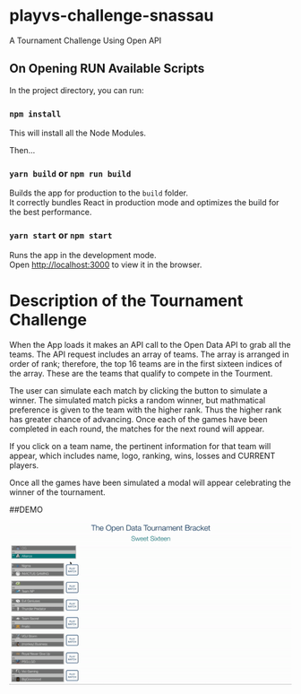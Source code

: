 # playvs-challenge-snassau
A Tournament Challenge Using Open API


## On Opening RUN Available Scripts

In the project directory, you can run:

### `npm install`

This will install all the Node Modules.

Then... 

### `yarn build` or `npm run build`

Builds the app for production to the `build` folder.<br />
It correctly bundles React in production mode and optimizes the build for the best performance.

### `yarn start` or `npm start`

Runs the app in the development mode.<br />
Open [http://localhost:3000](http://localhost:3000) to view it in the browser.


# Description of the Tournament Challenge

When the App loads it makes an API call to the Open Data API to grab all the teams. The API request includes an array of teams. The array is arranged in order of rank; therefore, the top 16 teams are in the first sixteen indices of the array. These are the teams that qualify to compete in the Tourment. 

The user can simulate each match by clicking the button to simulate a winner. The simulated match picks a random winner, but mathmatical preference is given to the team with the higher rank. Thus the higher rank has greater chance of advancing. Once each of the games have been completed in each round, the matches for the next round will appear. 

If you click on a team name, the pertinent information for that team will appear, which includes name, logo, ranking, wins, losses and CURRENT players. 

Once all the games have been simulated a modal will appear celebrating the winner of the tournament.

##DEMO

![](tournament_challenge.gif)

